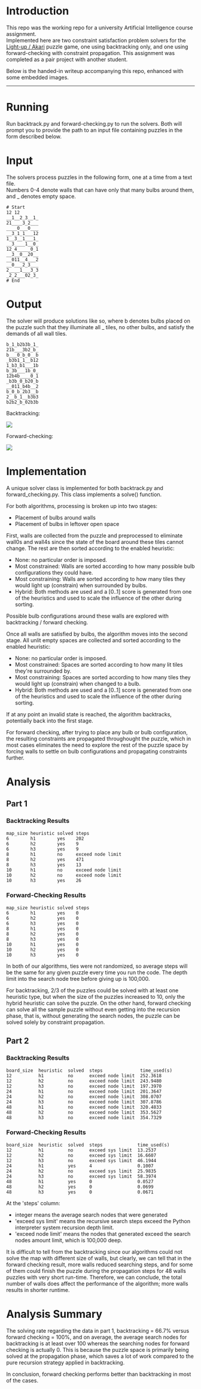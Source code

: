 # Introduction

This repo was the working repo for a university Artificial Intelligence course assignment.  
Implemented here are two constraint satisfaction problem solvers for the [Light-up / Akari](https://www.puzzle-light-up.com/) puzzle game, one using backtracking only, and one using forward-checking with constraint propagation. This assignment was completed as a pair project with another student.

Below is the handed-in writeup accompanying this repo, enhanced with some embedded images.

---

# Running

Run backtrack.py and forward-checking.py to run the solvers. Both will prompt you to provide the path to an input file containing puzzles in the form described below.

# Input

The solvers process puzzles in the following form, one at a time from a text file.  
Numbers 0-4 denote walls that can have only that many bulbs around them, and _ denotes empty space.
```
# Start
12 12
__1__2_3__1_
21____3_2___
____0___0___
__3_1_1___12
1__3__1___1_
__3____1__0_
12_4_____0_1
__3__0__20__
__011__4___2
__0___2_3___
2____1___3_3
_2_2___02_3_
# End
```

# Output

The solver will produce solutions like so, where b denotes bulbs placed on the puzzle such that they illuminate all _ tiles, no other bulbs, and satisfy the demands of all wall tiles.
```
b_1_b2b3b_1_
21b___3b2_b_
b___0_b_0__b
_b3b1_1__b12
1_b3_b1___1b
b_3b___1b_0_
12b4b____0_1
_b3b_0_b20_b
__011_b4b__2
b_0_b_2b3__b
2__b_1__b3b3
b2b2_b_02b3b
```

Backtracking:

![](/output-bk.png)

Forward-checking:

![](/output-fw.png)


# Implementation

A unique solver class is implemented for both backtrack.py and forward_checking.py.
This class implements a solve() function.

For both algorithms, processing is broken up into two stages:
- Placement of bulbs around walls
- Placement of bulbs in leftover open space

First, walls are collected from the puzzle and preprocessed to eliminate wall0s and wall4s since the state of the board around these tiles cannot change. The rest are then sorted according to the enabled heuristic:
- None: no particular order is imposed.
- Most constrained: Walls are sorted according to how many possible bulb configurations they could have.
- Most constraining: Walls are sorted according to how many tiles they would light up (constrain) when surrounded by bulbs.
- Hybrid: Both methods are used and a [0..1] score is generated from one of the heuristics and used to scale the influence of the other during sorting.

Possible bulb configurations around these walls are explored with backtracking / forward checking.

Once all walls are satisfied by bulbs, the algorithm moves into the second stage. All unlit empty spaces are collected and sorted according to the enabled heuristic:
- None: no particular order is imposed.
- Most constrained: Spaces are sorted according to how many lit tiles they're surrounded by.
- Most constraining: Spaces are sorted according to how many tiles they would light up (constrain) when changed to a bulb.
- Hybrid: Both methods are used and a [0..1] score is generated from one of the heuristics and used to scale the influence of the other during sorting.

If at any point an invalid state is reached, the algorithm backtracks, potentially back into the first stage.

For forward checking, after trying to place any bulb or bulb configuration, the resulting constraints are propagated throughought the puzzle, which in most cases eliminates the need to explore the rest of the puzzle space by forcing walls to settle on bulb configurations and propagating constraints further.

# Analysis

## Part 1
### Backtracking Results
```
map_size heuristic solved steps             
6        h1        yes    202               
6        h2        yes    9                 
6        h3        yes    9                 
8        h1        no     exceed node limit
8        h2        yes    471               
8        h3        yes    13                
10       h1        no     exceed node limit             
10       h2        no     exceed node limit
10       h3        yes    26                
```

### Forward-Checking Results
```
map_size heuristic solved steps
6        h1        yes    0     
6        h2        yes    0     
6        h3        yes    0     
8        h1        yes    0     
8        h2        yes    0     
8        h3        yes    0     
10       h1        yes    0     
10       h2        yes    0     
10       h3        yes    0     
```

In both of our algorithms, ties were not randomized, so average steps will be the same for any given puzzle
every time you run the code. The depth limit into the search node tree before giving up is 100,000.

For backtracking, 2/3 of the puzzles could be solved with at least one heuristic type, but when the size of
the puzzles increased to 10, only the hybrid heuristic can solve the puzzle. On the other hand,
forward checking can solve all the sample puzzle without even getting into the recursion phase, that is,
without generating the search nodes, the puzzle can be solved solely by constraint propagation.

## Part 2
### Backtracking Results
```
board_size  heuristic  solved  steps              time_used(s)
12          h1         no      exceed node limit  252.3618     
12          h2         no      exceed node limit  243.9480     
12          h3         no      exceed node limit  197.3970     
24          h1         no      exceed node limit  201.3647     
24          h2         no      exceed node limit  308.0707     
24          h3         no      exceed node limit  307.8786     
48          h1         no      exceed node limit  320.4833     
48          h2         no      exceed node limit  353.5627     
48          h3         no      exceed node limit  354.7329    
```

### Forward-Checking Results
```
board_size  heuristic  solved  steps             time_used(s)
12          h1         no      exceed sys limit  13.2537      
12          h2         no      exceed sys limit  16.6607      
12          h3         no      exceed sys limit  46.1944      
24          h1         yes     4                 0.1007       
24          h2         no      exceed sys limit  25.9835      
24          h3         no      exceed sys limit  58.3974      
48          h1         yes     0                 0.0527       
48          h2         yes     0                 0.0699       
48          h3         yes     0                 0.0671       
```

At the 'steps' column:
- integer means the average search nodes that were generated
- 'exceed sys limit' means the recursive search steps exceed the Python interpreter system recursion depth limit.
- 'exceed node limit' means the nodes that generated exceed the search nodes amount limit, which is 100,000 deep.

It is difficult to tell from the backtracking since our algorithms could not solve the map with different size of walls,
but clearly, we can tell that in the forward checking result, more walls reduced searching steps, and for some of them
could finish the puzzle during the propagation steps for 48 walls puzzles with very short run-time. Therefore, we can
conclude, the total number of walls does affect the performance of the algorithm; more walls results in shorter runtime.

# Analysis Summary
The solving rate regarding the data in part 1, backtracking = 66.7% versus forward checking = 100%, and on
average, the average search nodes for backtracking is at least over 100 whereas the searching nodes for
forward checking is actually 0. This is because the puzzle space is primarily being solved at the propagation phase,
which saves a lot of work compared to the pure recursion strategy applied in backtracking.

In conclusion, forward checking performs better than backtracking in most of the cases.
